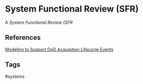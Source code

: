 # System Functional Review (SFR)

A *System Functional Review (SFR*

## References
[Modeling to Support DoD Acquisition Lifecycle Events](https://apps.dtic.mil/sti/pdfs/AD1168439.pdf)

## Tags
#systems
